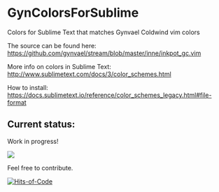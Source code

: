 # GynColorsForSublime
Colors for Sublime Text that matches Gynvael Coldwind vim colors

The source can be found here: https://github.com/gynvael/stream/blob/master/inne/inkpot_gc.vim

More info on colors in Sublime Text: http://www.sublimetext.com/docs/3/color_schemes.html

How to install: https://docs.sublimetext.io/reference/color_schemes_legacy.html#file-format

## Current status:
Work in progress! 

![](current.png)


Feel free to contribute.

[![Hits-of-Code](https://hitsofcode.com/github/pawlos/GynColorsForSublime)](https://hitsofcode.com/view/github/pawlos/GynColorsForSublime)
